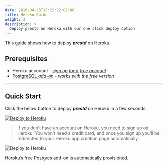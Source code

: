 ```yaml
---
date: 2016-04-23T15:21:22+02:00
title: Heroku Guide
weight: 3
description: >
  Deploy prestd on Heroku with our one click deploy option
---
```


This guide shows how to deploy _**prestd**_ on Heroku.

## Prerequisites

- Heroku accoount - [_sign up for a free account_](https://signup.heroku.com/)
- [PostgreSQL _add-on_](https://devcenter.heroku.com/articles/heroku-postgresql) - _works with the free version_

---

## Quick Start

Click the below button to deploy _**prestd**_ on Heroku in a few seconds:

[![Deploy to Heroku](https://www.herokucdn.com/deploy/button.svg)](https://heroku.com/deploy?template=https://github.com/hitlyl/prest-heroku)

> If you don’t have an account on Heroku, you need to sign up on Heroku. You won’t need a credit card, and once you sign up you’ll be redirected to your Heroku app creation page automatically.

![Deploy to Heroku](/images/heroku-app1.png)

Heroku’s free Postgres add-on is automatically provisioned.
